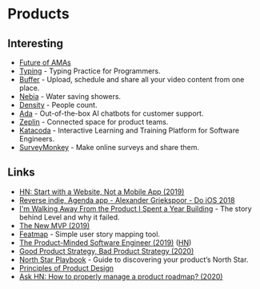 # Products

## Interesting

- [Future of AMAs](https://hackernoon.com/how-chris-messina-works-and-whats-the-future-of-amas-319046d1f12f)
- [Typing](https://typing.io) - Typing Practice for Programmers.
- [Buffer](https://buffer.com/video) - Upload, schedule and share all your video content from one place.
- [Nebia](https://nebia.com/) - Water saving showers.
- [Density](https://www.density.io/) - People count.
- [Ada](https://ada.support/) - Out-of-the-box AI chatbots for customer support.
- [Zeplin](https://zeplin.io/) - Connected space for product teams.
- [Katacoda](https://www.katacoda.com/) - Interactive Learning and Training Platform for Software Engineers.
- [SurveyMonkey](https://www.surveymonkey.com/) - Make online surveys and share them.

## Links

- [HN: Start with a Website, Not a Mobile App (2019)](https://news.ycombinator.com/item?id=18824993)
- [Reverse indie, Agenda app - Alexander Griekspoor - Do iOS 2018](https://www.youtube.com/watch?v=NI8yYmqHahE)
- [I'm Walking Away From the Product I Spent a Year Building](https://www.derrickreimer.com/essays/2019/05/17/im-walking-away-from-the-product-i-spent-a-year-building.html) - The story behind Level and why it failed.
- [The New MVP (2019)](https://johnpalmer.site/#/newmvp)
- [Featmap](https://github.com/amborle/featmap) - Simple user story mapping tool.
- [The Product-Minded Software Engineer (2019)](https://blog.pragmaticengineer.com/the-product-minded-engineer/) ([HN](https://news.ycombinator.com/item?id=21732027))
- [Good Product Strategy, Bad Product Strategy (2020)](https://twitter.com/shreyas/status/1244810075908128768)
- [North Star Playbook](https://amplitude.com/north-star) - Guide to discovering your product’s North Star.
- [Principles of Product Design](http://bokardo.com/principles-of-product-design/)
- [Ask HN: How to properly manage a product roadmap? (2020)](https://news.ycombinator.com/item?id=22827275)
